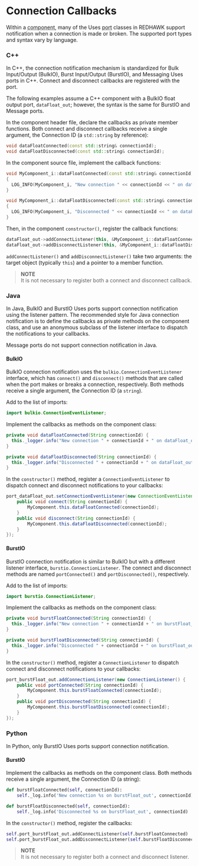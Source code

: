 # Connection Callbacks

Within a <abbr title="See Glossary.">component</abbr>, many of the Uses <abbr title="See Glossary.">port</abbr> classes in REDHAWK support notification when a connection is made or broken. The supported port types and syntax vary by language.

### C++

In C++, the connection notification mechanism is standardized for Bulk Input/Output
 (BulkIO), Burst Input/Output (BurstIO), and Messaging Uses ports in C++. Connect and disconnect callbacks are registered with the port.

The following examples assume a C++ component with a BulkIO float output port, `dataFloat_out`; however, the syntax is the same for BurstIO and Message ports.

In the component header file, declare the callbacks as private member functions. Both connect and disconnect callbacks receive a single argument, the Connection ID (a `std::string` by reference):

```cpp
void dataFloatConnected(const std::string& connectionId);
void dataFloatDisconnected(const std::string& connectionId);
```

In the component source file, implement the callback functions:

```cpp
void MyComponent_i::dataFloatConnected(const std::string& connectionId)
{
  LOG_INFO(MyComponent_i, "New connection " << connectionId << " on dataFloat_out");
}

void MyComponent_i::dataFloatDisconnected(const std::string& connectionId)
{
  LOG_INFO(MyComponent_i, "Disconnected " << connectionId << " on dataFloat_out");
}
```

Then, in the component `constructor()`, register the callback functions:

```cpp
dataFloat_out->addConnectListener(this, &MyComponent_i::dataFloatConnected);
dataFloat_out->addDisconnectListener(this, &MyComponent_i::dataFloatDisconnected);
```

`addConnectListener()` and `addDisconnectListener()` take two arguments: the target object (typically `this`) and a pointer to a member function.


> **NOTE**  
> It is not necessary to register both a connect and disconnect callback.  

### Java

In Java, BulkIO and BurstIO Uses ports support connection notification using the listener pattern. The recommended style for Java connection notification is to define the callbacks as private methods on the component class, and use an anonymous subclass of the listener interface to dispatch the notifications to your callbacks.

Message ports do not support connection notification in Java.

#### BulkIO

BulkIO connection notification uses the `bulkio.ConnectionEventListener` interface, which has `connect()` and `disconnect()` methods that are called when the port makes or breaks a connection, respectively. Both methods receive a single argument, the Connection ID (a `string`).

Add to the list of imports:

```java
import bulkio.ConnectionEventListener;
```

Implement the callbacks as methods on the component class:

```java
private void dataFloatConnected(String connectionId) {
  this._logger.info("New connection " + connectionId + " on dataFloat_out");
}
```

```java
private void dataFloatDisconnected(String connectionId) {
  this._logger.info("Disconnected " + connectionId + " on dataFloat_out");
}
```

In the `constructor()` method, register a `ConnectionEventListener` to dispatch connect and disconnect notifications to your callbacks:

```java
port_dataFloat_out.setConnectionEventListener(new ConnectionEventListener() {
    public void connect(String connectionId) {
        MyComponent.this.dataFloatConnected(connectionId);
    }
    public void disconnect(String connectionId) {
        MyComponent.this.dataFloatDisconnected(connectionId);
    }
});
```

#### BurstIO

BurstIO connection notification is similar to BulkIO but with a different listener interface, `burstio.ConnectionListener`. The connect and disconnect methods are named `portConnected()` and `portDisconnected()`, respectively.

Add to the list of imports:

```java
import burstio.ConnectionListener;
```

Implement the callbacks as methods on the component class:

```java
private void burstFloatConnected(String connectionId) {
  this._logger.info("New connection " + connectionId + " on burstFloat_out");
}
```

```java
private void burstFloatDisconnected(String connectionId) {
  this._logger.info("Disconnected " + connectionId + " on burstFloat_out");
}
```

In the `constructor()` method, register a `ConnectionListener` to dispatch connect and disconnect notifications to your callbacks:

```java
port_burstFloat_out.addConnectionListener(new ConnectionListener() {
    public void portConnected(String connectionId) {
        MyComponent.this.burstFloatConnected(connectionId);
    }
    public void portDisconnected(String connectionId) {
        MyComponent.this.burstFloatDisconnected(connectionId);
    }
});
```

### Python

In Python, only BurstIO Uses ports support connection notification.

#### BurstIO

Implement the callbacks as methods on the component class. Both methods receive a single argument, the Connection ID (a string):

```python
def burstFloatConnected(self, connectionId):
    self._log.info('New connection %s on burstFloat_out', connectionId)

def burstFloatDisconnected(self, connectionId):
    self._log.info('Disconnected %s on burstFloat_out', connectionId)
```

In the `constructor()` method, register the callbacks:

```python
self.port_burstFloat_out.addConnectListener(self.burstFloatConnected)
self.port_burstFloat_out.addDisconnectListener(self.burstFloatDisconnected)
```


> **NOTE**  
> It is not necessary to register both a connect and disconnect listener.  
